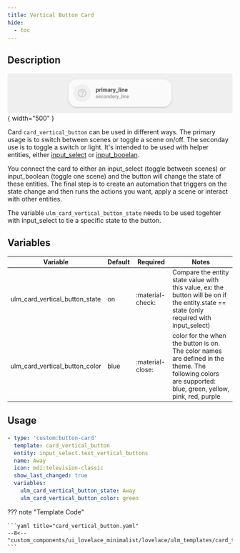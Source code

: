 ```yaml
---
title: Vertical Button Card
hide:
  - toc
---
```

<!-- markdownlint-disable MD046 -->

## Description

![example-image](../../assets/img/ulm_cards/card_example.png){ width="500" }

Card `card_vertical_button` can be used in different ways. The primary usage is to switch between scenes or toggle a scene on/off. The seconday use is to toggle a switch or light. It's intended to be used with helper entities, either [input_select](https://www.home-assistant.io/integrations/input_select/) or [input_booelan](https://www.home-assistant.io/integrations/input_boolean/).

You connect the card to either an input_select (toggle between scenes) or input_boolean (toggle one scene) and the button will change the state of these entities. The final step is to create an automation that triggers on the state change and then runs the actions you want, apply a scene or interact with other entities.

The variable `ulm_card_vertical_button_state` needs to be used togehter with input_select to tie a specific state to the button.

## Variables

| Variable | Default | Required         | Notes             |
|----------|---------|------------------|-------------------|
| ulm_card_vertical_button_state     | on | :material-check: | Compare the entity state value with this value, ex: the button will be on if the entity.state == state (only required with input_select) |
| ulm_card_vertical_button_color | blue | :material-close: | color for the when the button is on. The color names are defined in the theme. The following colors are supported: blue, green, yellow, pink, red, purple |

## Usage

```yaml
- type: 'custom:button-card'
  template: card_vertical_button
  entity: input_select.test_vertical_buttons
  name: Away
  icon: mdi:television-classic
  show_last_changed: true
  variables:
    ulm_card_vertical_button_state: Away
    ulm_card_vertical_button_color: green
```

??? note "Template Code"

    ```yaml title="card_vertical_button.yaml"
    --8<-- "custom_components/ui_lovelace_minimalist/lovelace/ulm_templates/card_templates/cards/card_vertical_button.yaml"
    ```
